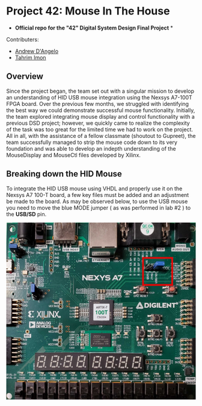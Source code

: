 # Project 42: Mouse In The House

* __Official repo for the "42" Digital System Design Final Project__ *

Contributers:
* [Andrew D'Angelo](https://sites.google.com/d/1RBr_eKZI24EjTWzsZB4v3GX3XFpaC1NY/p/18CrMngnyxBPsVCTbK__N-a7D6eivdq0i/edit)
* [Tahrim Imon](https://sites.google.com/stevens.edu/tahrim-imon-mobius-propage?pli=1&authuser=2)



## Overview

Since the project began, the team set out with a singular mission to develop an understanding of HID USB mouse integration using the Nexsys A7-100T FPGA board. Over the previous few months, we struggled with identifying the best way we could demonstrate successful mouse functionality. Initially, the team explored integrating mouse display and control functionality with a previous DSD project; however, we quickly came to realize the complexity of the task was too great for the limited time we had to work on the project. All in all, with the assistance of a fellow classmate (shoutout to Gupreet), the team successfully managed to strip the mouse code down to its very foundation and was able to develop an indepth understanding of the MouseDisplay and MouseCtl files developed by Xilinx.  

## Breaking down the HID Mouse

To integrate the HID USB mouse using VHDL and properly use it on the Nexsys A7 100-T board, a few key files must be added and an adjustment be made to the board. As may be observed below, to use the USB mouse you need to move the blue MODE jumper ( as was performed in lab #2 ) to the __USB/SD__ pin.

![FPGA board image](/fpga_mode_image.jpg)
 
 

